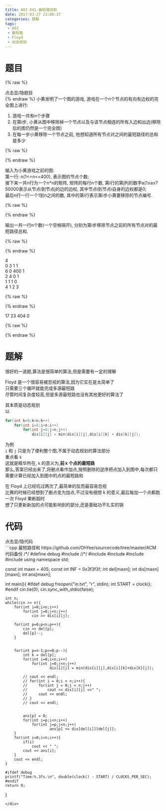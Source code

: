 ```yaml
---
title: AOJ 841.最短路径和
date: 2017-03-27 23:08:37
categories: 题解
tags:
 - AOJ
 - 最短路
 - Floyd
 - 动态规划
---
```


# 题目
{% raw %}
<div><div class="fold_hider"><div class="close hider_title">点击显/隐题目</div></div><div class="fold">
    <div class="oj">   
        <div class="part" title="Description">
{% endraw %}
小黄发明了一个图的游戏, 游戏在一个n个节点的有向有边权的完全图上进行:  
  
1. 游戏一共有n个步骤  
2. 在第i步, 小黄从图中移除掉一个节点以及与该节点相连的所有入边和出边(移除后的图仍然是一个完全图)  
3. 在每一步小黄移除一个节点之前, 他想知道所有节点对之间的最短路径的总和是多少  
  
  

{% raw %}
        </div>
        <div class="part" title="Input">
{% endraw %}
  
输入为小黄游戏之前的图:  
第一行: n(1<=n<=400), 表示图的节点个数;  
接下来一共n行为一个n*n的矩阵, 矩阵的每行n个数, 第i行的第j列的数字a(1≤a≤?50000表示从节点i到节点j的边的边权, 其中节点i到节点i自身的边权都是0;  
最后n行一行一个1到n之间的数, 其中的第i行表示第i步小黄要移除的节点编号.  
  
  

{% raw %}
        </div>
        <div class="part" title="Output">
{% endraw %}
  
输出一共一行n个数(一个空格隔开), 分别为第i步移除节点之前的所有节点对的最短路径总和.  
  
  

{% raw %}
        </div>
        <div class="samp">
            <div class="clear"></div>
            <div class="input part" title="Sample Input">
{% endraw %}
  
4  
0 3 1 1  
6 0 400 1  
2 4 0 1  
1 1 1 0  
4 1 2 3  
  
  

{% raw %}
            </div>
            <div class="output part" title="Sample Output">
{% endraw %}
  
17 23 404 0  
  

{% raw %}
            </div>
            <div class="clear"></div>
        </div>
    </div>
</div></div>
{% endraw %}

<!--more-->
# 题解

很好的一道题,算法是很简单的算法,但是需要有一定的理解  

Floyd 是一个很容易被忽视的算法,因为它实在是太简单了  
只需要三个循环就能完成多源最短路  
尽管时间复杂度较高,但是多源最短路也没有其他更好的算法了  

其本质是动态规划  
以   
```cpp
for(int k=0;k<n;k++)
    for(int i=0;i<n;i++)
        for(int j=0;j<n;j++)
            dis[i][j] = min(dis[i][j],dis[i][k] + dis[k][j]);
```
为例  
`i` 和 `j` 只是为了便利整个图,不属于动态规划的算法部分  
重点看 `k`  
这就是精华所在, `k` 的意义为,**前 `k` 个点的最短路**  
那么,答案已经出来了,将删点看作加点,按照删除的逆序把点加入到图中,每次都只需要计算已经加入到图中的点的最短路和  

在 Floyd 上已经坑过两次了,最简单的反而最容易忽视  
比赛的时候已经想到了删点变为加点,不过没有细想 k 的意义,最后每加一个点都跑一次 Floyd 果断超时  
想了只更新新加的点可能影响到的部分,还是基础功不扎实的锅


# 代码
<div><div class="fold_hider"><div class="close hider_title">点击显/隐代码</div></div><div class="fold">```cpp 最短路径和 https://github.com/OhYee/sourcecode/tree/master/ACM 代码备份
/*/
#define debug
#include <ctime>
//*/
#include <cstdio>
#include <iostream>
#include <cstring>
#include <queue>
using namespace std;

const int maxn = 405;
const int INF = 0x3f3f3f;
int del[maxn];
int dis[maxn][maxn];
int ans[maxn];

int main(){
    #ifdef debug
    freopen("in.txt", "r", stdin);
    int START = clock();
    #endif
    cin.tie(0);
    cin.sync_with_stdio(false);

    int n;
    while(cin >> n){
        for(int i=0;i<n;i++)
            for(int j=0;j<n;j++)
                cin >> dis[i][j];

        for(int p=0;p<n;p++){
            cin >> del[p];
            del[p]--;
        }
            

        for(int p=n-1;p>=0;p--){
            int k = del[p];
            for(int i=0;i<n;i++)
                for(int j=0;j<n;j++)
                        dis[i][j] = min(dis[i][j],dis[i][k]+dis[k][j]);

            // cout << endl;
            // for(int i = 0;i < n;i++){
            //     for(int j = 0;j < n;j++)
            //         cout << dis[i][j] <<" ";
            //     cout << endl;
            // }
            // cout << endl;
            

            ans[p] = 0;
            for(int i=p;i<n;i++)
                for(int j=p;j<n;j++)
                        ans[p] += dis[del[i]][del[j]];
        }
        for(int i=0;i<n;i++){
            if(i)
                cout << " ";
            cout << ans[i];
        }
        cout << endl;
    }

    #ifdef debug
    printf("Time:%.3fs.\n", double(clock() - START) / CLOCKS_PER_SEC);
    #endif
    return 0;
}
```
</div>
